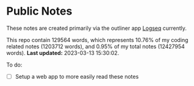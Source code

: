 # Public Notes

These notes are created primarily via the outliner app [Logseq](https://github.com/logseq/logseq) currently.

This repo contain 129564 words, which represents 10.76% of my coding related notes (1203712 words), and 0.95% of my total notes (12427954 words). **Last updated:** 2023-03-13 15:30:02. 

To do:

- [ ] Setup a web app to more easily read these notes
